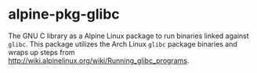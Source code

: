 # alpine-pkg-glibc

The GNU C library as a Alpine Linux package to run binaries linked against `glibc`. This package utilizes the Arch Linux `glibc` package binaries and wraps up steps from http://wiki.alpinelinux.org/wiki/Running_glibc_programs.
